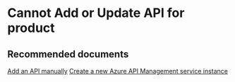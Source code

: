 <properties
    pageTitle="Cannot Add or Update API for product"
    description="Cannot Add or Update API for product"
    service="microsoft.apim"
    resource="apimanagement"
    authors="jtwalters25"
    displayOrder="1"
    selfHelpType="generic"
    supportTopicIds="32318287"
    resourceTags=""
    productPesIds="15551"
    cloudEnvironments="public"
/>

# Cannot Add or Update API for product

## **Recommended documents**
[Add an API manually](https://docs.microsoft.com/azure/api-management/add-api-manually)
[Create a new Azure API Management service instance](https://docs.microsoft.com/azure/api-management/get-started-create-service-instance)